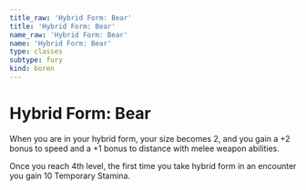 ```yaml
---
title_raw: 'Hybrid Form: Bear'
title: 'Hybrid Form: Bear'
name_raw: 'Hybrid Form: Bear'
name: 'Hybrid Form: Bear'
type: classes
subtype: fury
kind: boren
---
```


# Hybrid Form: Bear

When you are in your hybrid form, your size becomes 2, and you gain a +2 bonus to speed and a +1 bonus to distance with melee weapon abilities.

Once you reach 4th level, the first time you take hybrid form in an encounter you gain 10 Temporary Stamina.
